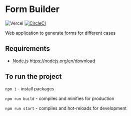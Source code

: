 # Form Builder
![Vercel](https://vercelbadge.vercel.app/api/kremeshnoi/form-builder?label=vercel)
[![CircleCI](https://circleci.com/gh/circleci/circleci-docs.svg?style=shield)](https://circleci.com/gh/kremeshnoi/form-builder)

Web application to generate forms for different cases

## Requirements
* Node.js https://nodejs.org/en/download

## To run the project
`npm i` - install packages 

`npm run build` - compiles and minifies for production

`npm run start` - compiles and hot-reloads for development
